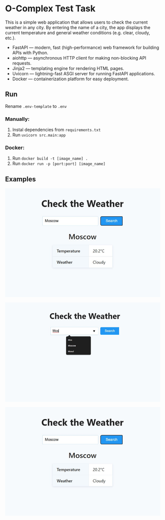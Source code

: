 # O-Complex Test Task

This is a simple web application that allows users to check the current weather in any city.
By entering the name of a city, the app displays the current temperature and general weather conditions (e.g. clear, cloudy, etc.).

- FastAPI — modern, fast (high-performance) web framework for building APIs with Python.
- aiohttp — asynchronous HTTP client for making non-blocking API requests.
- Jinja2 — templating engine for rendering HTML pages.
- Uvicorn — lightning-fast ASGI server for running FastAPI applications.
- Docker — containerization platform for easy deployment.

## Run

Rename `.env-template` to `.env`

### Manually:

1. Instal dependencies from `requirements.txt`
2. Run `uvicorn src.main:app`

### Docker:

1. Run `docker build -t [image_name] .`
2. Run `docker run -p [port:port] [image_name]`

## Examples

![Start Page](docs/result.jpg)

![Search](docs/search.jpg)

![Result](docs/result.jpg)
